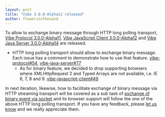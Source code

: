 ```yaml
---
layout: post
title: "Vibe 3.0.0-Alpha11 released"
author: flowersinthesand
---
```


To allow to exchange binary message through HTTP long polling transport, [Vibe Protocol 3.0.0-Alpha11](/projects/vibe-protocol/3.0.0-Alpha11/), [Vibe JavaScript Client 3.0.0-Alpha12](/projects/vibe-javascript-client/3.0.0-Alpha12/) and [Vibe Java Server 3.0.0-Alpha14](/projects/vibe-java-server/3.0.0-Alpha14/) are released.

* HTTP long polling transport should allow to exchange binary message. Each issue has a comment to demonstrate how to use that feature.  [vibe-protocol#54](https://github.com/vibe-project/vibe-protocol/issues/54), [vibe-java-server#77](https://github.com/vibe-project/vibe-java-server/issues/77)
    * As for binary feature, we decided to drop supporting browsers where XMLHttpRequest 2 and Typed Arrays are not available, i.e. IE 6, 7, 8 and 9. [vibe-javascript-client#49](https://github.com/vibe-project/vibe-javascript-client/issues/49)

In next iteration, likewise, how to facilitate exchange of binary message via HTTP streaming transport will be covered as a sub task of [exchange of binary event via socket](https://github.com/vibe-project/vibe-protocol/issues/53) and its browser support will follow the one of the above HTTP long polling transport. If you have any feedback, please [let us know](http://groups.google.com/group/atmosphere-framework) and we really appreciate them.